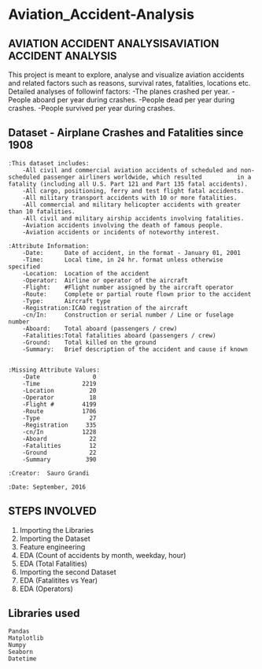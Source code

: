 # Aviation_Accident-Analysis
AVIATION ACCIDENT ANALYSISAVIATION ACCIDENT ANALYSIS
---------------------------------------------------
This project is meant to explore, analyse and visualize aviation accidents and related factors such as reasons, survival rates, fatalities, locations etc. Detailed analyses of followinf factors:
      -The planes crashed per year.
      -People aboard per year during crashes.
      -People dead per year during crashes.
      -People survived per year during crashes.


Dataset - Airplane Crashes and Fatalities since 1908
----------------------------------------------------


    :This dataset includes:
        -All civil and commercial aviation accidents of scheduled and non-scheduled passenger airliners worldwide, which resulted          in a fatality (including all U.S. Part 121 and Part 135 fatal accidents).
        -All cargo, positioning, ferry and test flight fatal accidents.
        -All military transport accidents with 10 or more fatalities.
        -All commercial and military helicopter accidents with greater than 10 fatalities.
        -All civil and military airship accidents involving fatalities.
        -Aviation accidents involving the death of famous people.
        -Aviation accidents or incidents of noteworthy interest.
        
    :Attribute Information:
        -Date:      Date of accident, in the format - January 01, 2001
        -Time:      Local time, in 24 hr. format unless otherwise specified
        -Location:  Location of the accident
        -Operator:  Airline or operator of the aircraft
        -Flight:    #Flight number assigned by the aircraft operator
        -Route:     Complete or partial route flown prior to the accident
        -Type:      Aircraft type
        -Registration:ICAO registration of the aircraft
        -cn/In:     Construction or serial number / Line or fuselage number
        -Aboard:    Total aboard (passengers / crew)
        -Fatalities:Total fatalities aboard (passengers / crew)
        -Ground:    Total killed on the ground
        -Summary:   Brief description of the accident and cause if known


    :Missing Attribute Values: 
        -Date               0
        -Time            2219
        -Location          20
        -Operator          18
        -Flight #        4199
        -Route           1706
        -Type              27
        -Registration     335
        -cn/In           1228
        -Aboard            22
        -Fatalities        12
        -Ground            22
        -Summary          390

    :Creator:  Sauro Grandi

    :Date: September, 2016




STEPS INVOLVED
-------------------------------
  
  1. Importing the Libraries
  2. Importing the Dataset
  3. Feature engineering
  4. EDA (Count of accidents by month, weekday, hour)
  5. EDA (Total Fatalities)
  6. Importing the second Dataset
  7. EDA (Fatalitites vs Year)
  8. EDA (Operators)
 

Libraries used
------------------------------
    Pandas
    Matplotlib
    Numpy
    Seaborn
    Datetime

